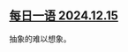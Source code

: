 <!--1734327002000-->
[每日一语 2024.12.15](https://chinadigitaltimes.net/chinese/714028.html)
------

<p>抽象的难以想象。</p><p><img decoding="async" src="data:image/svg+xml,%3Csvg%20xmlns='http://www.w3.org/2000/svg'%20viewBox='0%200%200%200'%3E%3C/svg%3E" alt="" data-lazy-src="https://chinadigitaltimes.net/chinese/files/2024/12/12.15.jpg"><noscript><img decoding="async" src="https://chinadigitaltimes.net/chinese/files/2024/12/12.15.jpg" alt=""></noscript></p><div class="addtoany_share_save_container addtoany_content addtoany_content_bottom"><div class="a2a_kit a2a_kit_size_32 addtoany_list" data-a2a-url="https://chinadigitaltimes.net/chinese/714028.html" data-a2a-title="每日一语 2024.12.15"><a class="a2a_button_facebook" href="https://www.addtoany.com/add_to/facebook?linkurl=https%3A%2F%2Fchinadigitaltimes.net%2Fchinese%2F714028.html&amp;linkname=%E6%AF%8F%E6%97%A5%E4%B8%80%E8%AF%AD%202024.12.15" title="Facebook" rel="nofollow noopener" target="_blank"></a><a class="a2a_button_twitter" href="https://www.addtoany.com/add_to/twitter?linkurl=https%3A%2F%2Fchinadigitaltimes.net%2Fchinese%2F714028.html&amp;linkname=%E6%AF%8F%E6%97%A5%E4%B8%80%E8%AF%AD%202024.12.15" title="Twitter" rel="nofollow noopener" target="_blank"></a><a class="a2a_button_telegram" href="https://www.addtoany.com/add_to/telegram?linkurl=https%3A%2F%2Fchinadigitaltimes.net%2Fchinese%2F714028.html&amp;linkname=%E6%AF%8F%E6%97%A5%E4%B8%80%E8%AF%AD%202024.12.15" title="Telegram" rel="nofollow noopener" target="_blank"></a><a class="a2a_button_reddit" href="https://www.addtoany.com/add_to/reddit?linkurl=https%3A%2F%2Fchinadigitaltimes.net%2Fchinese%2F714028.html&amp;linkname=%E6%AF%8F%E6%97%A5%E4%B8%80%E8%AF%AD%202024.12.15" title="Reddit" rel="nofollow noopener" target="_blank"></a><a class="a2a_button_whatsapp" href="https://www.addtoany.com/add_to/whatsapp?linkurl=https%3A%2F%2Fchinadigitaltimes.net%2Fchinese%2F714028.html&amp;linkname=%E6%AF%8F%E6%97%A5%E4%B8%80%E8%AF%AD%202024.12.15" title="WhatsApp" rel="nofollow noopener" target="_blank"></a><a class="a2a_button_email" href="https://www.addtoany.com/add_to/email?linkurl=https%3A%2F%2Fchinadigitaltimes.net%2Fchinese%2F714028.html&amp;linkname=%E6%AF%8F%E6%97%A5%E4%B8%80%E8%AF%AD%202024.12.15" title="Email" rel="nofollow noopener" target="_blank"></a><a class="a2a_button_copy_link" href="https://www.addtoany.com/add_to/copy_link?linkurl=https%3A%2F%2Fchinadigitaltimes.net%2Fchinese%2F714028.html&amp;linkname=%E6%AF%8F%E6%97%A5%E4%B8%80%E8%AF%AD%202024.12.15" title="Copy Link" rel="nofollow noopener" target="_blank"></a><a class="a2a_dd addtoany_share_save addtoany_share" href="https://www.addtoany.com/share"></a></div></div>
